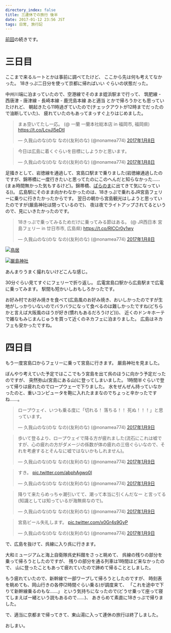 ```yaml
---
directory_index: false
title: 三連休での旅行 後半
date: 2017-01-12 23:56 JST
tags: 日常, 旅行記
---
```


[前回](/blog/2017/01/11/3renkyu-.html)の続きです。

# 三日目

ここまで来るルートとかは事前に調べてたけど、
ここから先は何も考えてなかった。
18きっぷ二日分を使って京都に帰ればいい ぐらいの状態だった。

中州川端に泊まっていたので、空港線でそのまま姪浜駅まで行って、
筑肥線 - 西唐津 - 唐津線 - 長崎本線 - 鹿児島本線 あと適当 とかで帰ろうかとも思っていたけれど、
朝起きたら11時過ぎていたので(チェックアウトが12時までだったので油断していた)、
疲れていたのもあってまっすぐ上りはじめました。

<blockquote class="twitter-tweet" data-lang="ja"><p lang="ja" dir="ltr">まぁ空いてたし一応。 (@ 一蘭 一蘭本社総本店 in 福岡市, 福岡県) <a href="https://t.co/LcvJl5eDtI">https://t.co/LcvJl5eDtI</a></p>&mdash; 久我山のな(のな なの)(友利のな) (@nonamea774) <a href="https://twitter.com/nonamea774/status/817921968666189824">2017年1月8日</a></blockquote>
<script async src="//platform.twitter.com/widgets.js" charset="utf-8"></script>

<blockquote class="twitter-tweet" data-lang="ja"><p lang="ja" dir="ltr">今日は広島に着くぐらいを目標にしようかと思います。</p>&mdash; 久我山のな(のな なの)(友利のな) (@nonamea774) <a href="https://twitter.com/nonamea774/status/817923014620655617">2017年1月8日</a></blockquote>

足掻きとして、岩徳線を通過して、宮島口駅まで乗りました(岩徳線通過したのですが、錦帯橋に一度行きたいと思ってたのにこのへんだと知らなかった……(まぁ時間無かった気もするけど)。錦帯橋、[ぱらのま](http://amzn.to/2ikhUdO)に出てきて気になっている))。
広島駅にそのまま向かわなかったのは、18きっぷで乗れるJR宮島フェリーに乗りに行きたかったからです。
翌日の朝から宮島観光はしようと思っていたのですが(厳島神社は閉っているので)、
夜は夜でライトアップされてるというので、見にいきたかったのです。

<blockquote class="twitter-tweet" data-lang="ja"><p lang="ja" dir="ltr">18きっぷで乗ってみるためだけに乗ってみる節はある。 (@ JR西日本 宮島フェリー in 廿日市市, 広島県) <a href="https://t.co/RlCCr0y1wy">https://t.co/RlCCr0y1wy</a></p>&mdash; 久我山のな(のな なの)(友利のな) (@nonamea774) <a href="https://twitter.com/nonamea774/status/818037407526375425">2017年1月8日</a></blockquote>

[![鳥居](https://i.gyazo.com/518dbe216b5ec0e326fd4befb3457a8f.jpg)](https://gyazo.com/518dbe216b5ec0e326fd4befb3457a8f)

[![厳島神社](https://i.gyazo.com/a078e4fbc575c207e06c764b68524ee8.jpg)](https://gyazo.com/a078e4fbc575c207e06c764b68524ee8)

あんまりうまく撮れないけどこんな感じ。

30分ぐらい見てすぐにフェリーで折り返し。
広電宮島口駅から広島駅まで広電に乗ってみます。
駅間も短かいしおもしろかったです。

お好み村でお好み焼きを食べて(広島風のお好み焼き、おいしかったのですが生地がしっかりいないのでバラバラになって食べるのは難しかったですね(どちらかと言えば大阪風のほうが好き(慣れもあるだろうけど)))、
近くのドンキホーテで雑なもみじまんじゅうを買って近くのネカフェに泊まりました。
広島はネカフェも安かったですね。

# 四日目

もう一度宮島口からフェリーに乗って宮島に行きます。
厳島神社を見ました。

ぼんやり考えていた予定ではここでもう宮島を出て呉のほうに向かう予定だったのですが、
突然弥山(宮島にある山)に登ってしまいました。
1時間半ぐらいで登って帰りは疲れたのでロープウェーで下りました。
水をぜんぜん持っていなかったのと、重いコンピュータを鞄に入れたままなのでちょっと辛かったですね……。

<blockquote class="twitter-tweet" data-lang="ja"><p lang="ja" dir="ltr">ロープウェイ、いつも乗る度に「切れる！ 落ちる！！ 死ぬ！！！」と思っています。</p>&mdash; 久我山のな(のな なの)(友利のな) (@nonamea774) <a href="https://twitter.com/nonamea774/status/818270250567225344">2017年1月9日</a></blockquote>

<blockquote class="twitter-tweet" data-lang="ja"><p lang="ja" dir="ltr">歩いて登るより、ロープウェイで降る方が疲れました(流石にこれは嘘ですが、心の疲れの方がダメージの係数が体の疲れの三倍ぐらいなので、それを考慮するとそんなに嘘ではないかもしれません)。</p>&mdash; 久我山のな(のな なの)(友利のな) (@nonamea774) <a href="https://twitter.com/nonamea774/status/818274971122159617">2017年1月9日</a></blockquote>

<blockquote class="twitter-tweet" data-lang="ja"><p lang="ja" dir="ltr">すき。 <a href="https://t.co/abphAgwo0l">pic.twitter.com/abphAgwo0l</a></p>&mdash; 久我山のな(のな なの)(友利のな) (@nonamea774) <a href="https://twitter.com/nonamea774/status/818277034870738944">2017年1月9日</a></blockquote>

<blockquote class="twitter-tweet" data-lang="ja"><p lang="ja" dir="ltr">降りて来たらめっちゃ潮引いてて、潮って本当に引くんだなー と言ってる(知識としては知っているが海無県なので)。</p>&mdash; 久我山のな(のな なの)(友利のな) (@nonamea774) <a href="https://twitter.com/nonamea774/status/818279114033405953">2017年1月9日</a></blockquote>

<blockquote class="twitter-tweet" data-lang="ja"><p lang="ja" dir="ltr">宮島ビール失礼します。 <a href="https://t.co/x0Gr4s9GyP">pic.twitter.com/x0Gr4s9GyP</a></p>&mdash; 久我山のな(のな なの)(友利のな) (@nonamea774) <a href="https://twitter.com/nonamea774/status/818280073484636160">2017年1月9日</a></blockquote>

で、広島を抜けて、呉線に入り呉に行きます。

大和ミュージアムと海上自衛隊呉史料館をさっと眺めて、
呉線の残りの部分を乗って帰ろうとしたのですが、
残りの部分を通る列車は1時間ほど来なかったので、
山に登ったこともあって疲れていたので諦めて帰ることとしました。

もう疲れていたので、新幹線で一部ワープして帰ろうとしたのですが、
時刻表を眺めても、岡山行きの各停(2時間ぐらい乗る)が調度来て、
「これを途中で下りて新幹線乗るのもな……」
という気持ちになったので(どうせ乗って座って寝てしまえば一緒という説もあるので……)、
あきらめて素直に18きっぷで帰りました。

で、適当に京都まで帰ってきて、東山湯に入って連休の旅行は終了しました。

おしまい。

